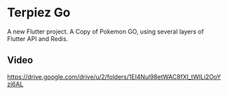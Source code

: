 # Terpiez Go

A new Flutter project. A Copy of Pokemon GO, using several layers of Flutter API and Redis.

## Video

https://drive.google.com/drive/u/2/folders/1EI4Nul98etWAC8fXI_tWILi2OoYzj6AL


